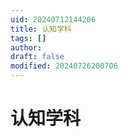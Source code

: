 ```yaml
---
uid: 20240712144206
title: 认知学科
tags: []
author: 
draft: false
modified: 20240726200706
---
```


# 认知学科
